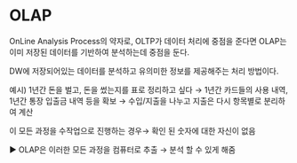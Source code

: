# OLAP

OnLine Analysis Process의 약자로, OLTP가 데이터 처리에 중점을 준다면 OLAP는 이미 저장된 데이터를 기반하여 분석하는데 중점을 둔다.

DW에 저장되어있는 데이터를 분석하고 유의미한 정보를 제공해주는 처리 방법이다.



예시) 1년간 돈을 벌고, 돈을 썼는지를 표로 정리하고 싶다 → 1년간 카드들의 사용 내역, 1년간 통장 입출금 내역 등을 확보 → 수입/지출을 나누고 지출은 다시 항목별로 분리하여 계산

이 모든 과정을 수작업으로 진행하는 경우→ 확인 된 숫자에 대한 자신이 없음

▶ OLAP은 이러한 모든 과정을 컴퓨터로 추출 → 분석 할 수 있게 해줌
